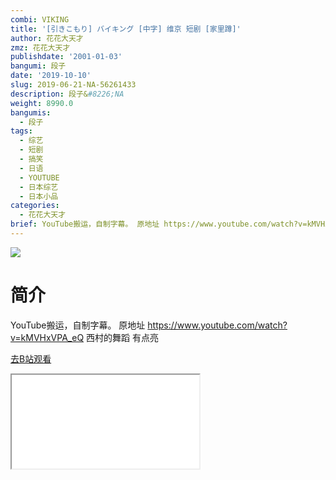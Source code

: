 ```yaml
---
combi: VIKING
title: '[引きこもり] バイキング [中字] 维京 短剧 [家里蹲]'
author: 花花大天才
zmz: 花花大天才
publishdate: '2001-01-03'
bangumi: 段子
date: '2019-10-10'
slug: 2019-06-21-NA-56261433
description: 段子&#8226;NA
weight: 8990.0
bangumis:
  - 段子
tags:
  - 综艺
  - 短剧
  - 搞笑
  - 日语
  - YOUTUBE
  - 日本综艺
  - 日本小品
categories:
  - 花花大天才
brief: YouTube搬运，自制字幕。 原地址 https://www.youtube.com/watch?v=kMVHxVPA_eQ 西村的舞蹈 有点亮
---
```

![](https://raw.githubusercontent.com/tcgriffith/owaraisite/master/static/tmpimg/0322090d11a3d98c2b806c1c06642b4c6057ab7f.jpg.480.jpg)
# 简介  
YouTube搬运，自制字幕。
原地址 https://www.youtube.com/watch?v=kMVHxVPA_eQ
西村的舞蹈    有点亮  

[去B站观看](https://www.bilibili.com/video/av56261433/)
<div class ="resp-container"><iframe class="testiframe" src="//player.bilibili.com/player.html?aid=56261433"", scrolling="no", allowfullscreen="true" > </iframe></div> 
